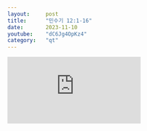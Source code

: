 ```yaml
---
layout:     post
title:      "민수기 12:1-16"
date:       2023-11-10
youtube:    "dC6Jg4OpKz4"
category:   "qt"
---
```


<div class="youtube">
    <iframe src="https://www.youtube.com/embed/dC6Jg4OpKz4" title="YouTube video player" frameborder="0" allow="accelerometer; autoplay; clipboard-write; encrypted-media; gyroscope; picture-in-picture; web-share" allowfullscreen></iframe>
</div>